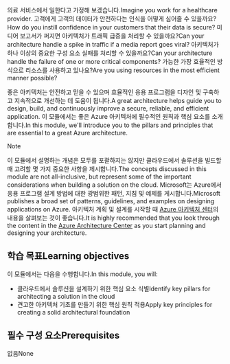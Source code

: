 <span data-ttu-id="b264a-101">의료 서비스에서 일한다고 가정해 보겠습니다.</span><span class="sxs-lookup"><span data-stu-id="b264a-101">Imagine you work for a healthcare provider.</span></span> <span data-ttu-id="b264a-102">고객에게 고객의 데이터가 안전하다는 인식을 어떻게 심어줄 수 있을까요?</span><span class="sxs-lookup"><span data-stu-id="b264a-102">How do you instill confidence in your customers that their data is secure?</span></span> <span data-ttu-id="b264a-103">미디어 보고서가 퍼지면 아키텍처가 트래픽 급증을 처리할 수 있을까요?</span><span class="sxs-lookup"><span data-stu-id="b264a-103">Can your architecture handle a spike in traffic if a media report goes viral?</span></span> <span data-ttu-id="b264a-104">아키텍처가 하나 이상의 중요한 구성 요소 실패를 처리할 수 있을까요?</span><span class="sxs-lookup"><span data-stu-id="b264a-104">Can your architecture handle the failure of one or more critical components?</span></span> <span data-ttu-id="b264a-105">가능한 가장 효율적인 방식으로 리소스를 사용하고 있나요?</span><span class="sxs-lookup"><span data-stu-id="b264a-105">Are you using resources in the most efficient manner possible?</span></span>

<span data-ttu-id="b264a-106">좋은 아키텍처는 안전하고 믿을 수 있으며 효율적인 응용 프로그램을 디자인 및 구축하고 지속적으로 개선하는 데 도움이 됩니다.</span><span class="sxs-lookup"><span data-stu-id="b264a-106">A great architecture helps guide you to design, build, and continuously improve a secure, reliable, and efficient application.</span></span> <span data-ttu-id="b264a-107">이 모듈에서는 좋은 Azure 아키텍처에 필수적인 원칙과 핵심 요소를 소개합니다.</span><span class="sxs-lookup"><span data-stu-id="b264a-107">In this module, we'll introduce you to the pillars and principles that are essential to a great Azure architecture.</span></span>

> [!NOTE]
> <span data-ttu-id="b264a-108">이 모듈에서 설명하는 개념은 모두를 포괄하지는 않지만 클라우드에서 솔루션을 빌드할 때 고려할 몇 가지 중요한 사항을 제시합니다.</span><span class="sxs-lookup"><span data-stu-id="b264a-108">The concepts discussed in this module are not all-inclusive, but represent some of the important considerations when building a solution on the cloud.</span></span> <span data-ttu-id="b264a-109">Microsoft는 Azure에서 응용 프로그램 설계 방법에 대한 광범위한 패턴, 지침 및 예제를 게시합니다.</span><span class="sxs-lookup"><span data-stu-id="b264a-109">Microsoft publishes a broad set of patterns, guidelines, and examples on designing applications on Azure.</span></span> <span data-ttu-id="b264a-110">아키텍처 계획 및 설계를 시작할 때 [Azure 아키텍처 센터](https://docs.microsoft.com/azure/architecture/)의 내용을 살펴보는 것이 좋습니다.</span><span class="sxs-lookup"><span data-stu-id="b264a-110">It is highly recommended that you look through the content in the [Azure Architecture Center](https://docs.microsoft.com/azure/architecture/) as you start planning and designing your architecture.</span></span>

## <a name="learning-objectives"></a><span data-ttu-id="b264a-111">학습 목표</span><span class="sxs-lookup"><span data-stu-id="b264a-111">Learning objectives</span></span>

<span data-ttu-id="b264a-112">이 모듈에서는 다음을 수행합니다.</span><span class="sxs-lookup"><span data-stu-id="b264a-112">In this module, you will:</span></span>

- <span data-ttu-id="b264a-113">클라우드에서 솔루션을 설계하기 위한 핵심 요소 식별</span><span class="sxs-lookup"><span data-stu-id="b264a-113">Identify key pillars for architecting a solution in the cloud</span></span>
- <span data-ttu-id="b264a-114">견고한 아키텍처 기초를 만들기 위한 핵심 원칙 적용</span><span class="sxs-lookup"><span data-stu-id="b264a-114">Apply key principles for creating a solid architectural foundation</span></span>

## <a name="prerequisites"></a><span data-ttu-id="b264a-115">필수 구성 요소</span><span class="sxs-lookup"><span data-stu-id="b264a-115">Prerequisites</span></span>  

<span data-ttu-id="b264a-116">없음</span><span class="sxs-lookup"><span data-stu-id="b264a-116">None</span></span>